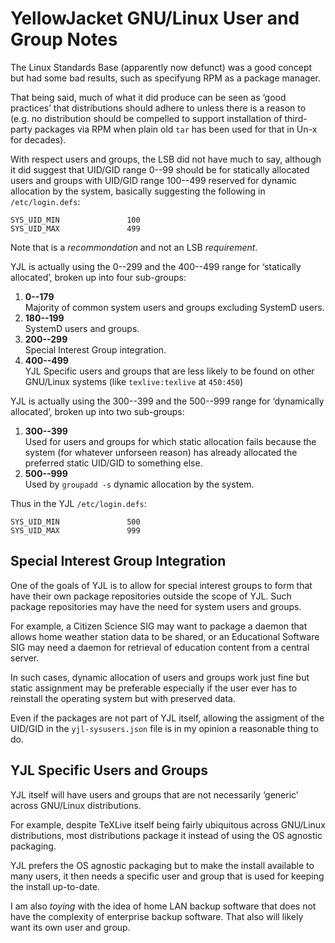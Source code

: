 YellowJacket GNU/Linux User and Group Notes
===========================================

The Linux Standards Base (apparently now defunct) was a good concept
but had some bad results, such as specifyung RPM as a package manager.

That being said, much of what it did produce can be seen as ‘good practices’
that distributions should adhere to unless there is a reason to (e.g.
no distribution should be compelled to support installation of third-party
packages via RPM when plain old `tar` has been used for that in Un-x
for decades).

With respect users and groups, the LSB did not have much to say, although
it did suggest that UID/GID range 0--99 should be for statically allocated
users and groups with UID/GID range 100--499 reserved for dynamic
allocation by the system, basically suggesting the following in
`/etc/login.defs`:

    SYS_UID_MIN               100
    SYS_UID_MAX               499

Note that is a *recommondation* and not an LSB *requirement*.

YJL is actually using the 0--299 and the 400--499 range for ‘statically
allocated’, broken up into four sub-groups:

1. __0--179__  
   Majority of common system users and groups excluding SystemD users.
2. __180--199__  
   SystemD users and groups.
3. __200--299__  
   Special Interest Group integration.
4. __400--499__  
   YJL Specific users and groups that are less likely to be found on
   other GNU/Linux systems (like `texlive:texlive` at `450:450`)

YJL is actually using the 300--399 and the 500--999 range for ‘dynamically
allocated’, broken up into two sub-groups:

1. __300--399__  
   Used for users and groups for which static allocation fails because
   the system (for whatever unforseen reason) has already allocated the
   preferred static UID/GID to something else.
2. __500--999__  
   Used by `groupadd -s` dynamic allocation by the system.

Thus in the YJL `/etc/login.defs`:

    SYS_UID_MIN               500
    SYS_UID_MAX               999


Special Interest Group Integration
----------------------------------

One of the goals of YJL is to allow for special interest groups to form
that have their own package repositories outside the scope of YJL. Such
package repositories may have the need for system users and groups.

For example, a Citizen Science SIG may want to package a daemon that
allows home weather station data to be shared, or an Educational Software
SIG may need a daemon for retrieval of education content from a central
server.

In such cases, dynamic allocation of users and groups work just fine
but static assignment may be preferable especially if the user ever
has to reinstall the operating system but with preserved data.

Even if the packages are not part of YJL itself, allowing the assigment
of the UID/GID in the `yjl-sysusers.json` file is in my opinion a
reasonable thing to do.


YJL Specific Users and Groups
-----------------------------
YJL itself will have users and groups that are not necessarily ‘generic’
across GNU/Linux distributions.

For example, despite TeXLive itself being fairly ubiquitous across
GNU/Linux distributions, most distributions package it instead of
using the OS agnostic packaging.

YJL prefers the OS agnostic packaging but to make the install available
to many users, it then needs a specific user and group that is used for
keeping the install up-to-date.

I am also *toying* with the idea of home LAN backup software that does
not have the complexity of enterprise backup software. That also will
likely want its own user and group.
